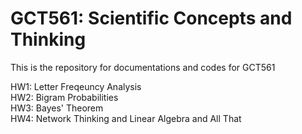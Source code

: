 # GCT561: Scientific Concepts and Thinking 
This is the repository for documentations and codes for GCT561  
  
HW1: Letter Freqeuncy Analysis  
HW2: Bigram Probabilities  
HW3: Bayes' Theorem  
HW4: Network Thinking and Linear Algebra and All That  
